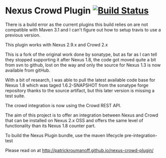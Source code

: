 Nexus Crowd Plugin [![Build Status](https://travis-ci.org/PatrickRoumanoff/nexus-crowd-plugin.png)](https://travis-ci.org/PatrickRoumanoff/nexus-crowd-plugin)
==================

There is a build error as the current plugins this build relies on are not
compatible with Maven 3.1 and I can't figure out how to setup travis to use
a previous version.

This plugin works with Nexus 2.9.x and Crowd 2.x

This is a fork of the original work done by sonatype, but as far as I can tell
they stopped supporting it after Nexus 1.8, the code got moved quite a bit from
svn to github, lost on the way and only the source for Nexus 1.3 is now
available from gitHub.

With a bit of research, I was able to pull the latest available code base for
Nexus 1.8 which was taged 1.6.2-SNAPSHOT from the sonatype forge repository
thanks to the source artifact, but this later version is missing a test suite.

The crowd integration is now using the Crowd REST API.

The aim of this project is to offer an integration between Nexus and Crowd that
can be installed on Nexus 2.x OSS and offers the same level of functionality than
its Nexus 1.8 counter part.

To build the Nexus Plugin bundle, use the maven lifecycle pre-integration-test

Please read on at http://patrickroumanoff.github.io/nexus-crowd-plugin/

